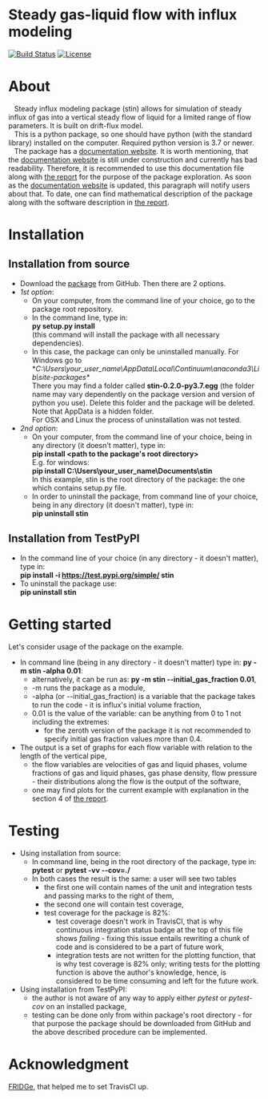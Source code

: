 # Steady gas-liquid flow with influx modeling

[![Build Status](https://travis-ci.org/nepomnyi/stin.svg?branch=master)](https://travis-ci.org/nepomnyi/stin)
[![License](https://img.shields.io/badge/license-MIT-blue.svg)](https://opensource.org/licenses/MIT)

# About
&nbsp;&nbsp;&nbsp;Steady influx modeling package (stin) allows for simulation of steady influx of gas into a vertical steady flow of liquid for a limited range of flow parameters. It is built on drift-flux model.    
&nbsp;&nbsp;&nbsp;This is a python package, so one should have python (with the standard library) installed on the computer. Required python version is 3.7 or newer.
&nbsp;&nbsp;&nbsp;The package has a [documentation website]. It is worth mentioning, that the [documentation website] is still under construction and currently has bad readability. Therefore, it is recommended to use this documentation file along with [the report] for the purpose of the package exploration. As soon as the [documentation website] is updated, this paragraph will notify users about that.
To date, one can find mathematical description of the package along with the software description in [the report].

# Installation
## Installation from source
- Download the [package] from GitHub. Then there are 2 options.
- *1st option*:
    - On your computer, from the command line of your choice, go to the package root repository.
    - In the command line, type in:  
    **py setup.py install**  
    (this command will install the package with all necessary dependencies).
    - In this case, the package can only be uninstalled manually. For Windows go to **C:\Users\your_user_name\AppData\Local\Continuum\anaconda3\Lib\site-packages\**  
    There you may find a folder called **stin-0.2.0-py3.7.egg** (the folder name may vary dependently on the package version and version of python you use). Delete this folder and the package will be deleted.  
    Note that AppData is a hidden folder.  
    For OSX and Linux the process of uninstallation was not tested.
- *2nd option*:
    - On your computer, from the command line of your choice, being in any directory (it doesn't matter), type in:  
    **pip install <path to the package's root directory>**   
    E.g. for windows:  
    **pip install C:\Users\your_user_name\Documents\stin**  
    In this example, stin is the root directory of the package: the one which contains setup.py file.
    - In order to uninstall the package, from command line of your choice, being in any directory (it doesn't matter), type in:  
    **pip uninstall stin**


## Installation from TestPyPI
- In the command line of your choice (in any directory - it doesn't matter), type in:  
**pip install -i https://test.pypi.org/simple/ stin**
- To uninstall the package use:  
**pip uninstall stin**

# Getting started
Let's consider usage of the package on the example.
- In command line (being in any directory - it doesn't matter) type in: **py -m stin -alpha 0.01**:
    - alternatively, it can be run as: **py -m stin --initial_gas_fraction 0.01**,
    - -m runs the package as a module,
    - -alpha (or --initial_gas_fraction) is a variable that the package takes to run the code - it is influx's initial volume fraction,
    - 0.01 is the value of the variable: can be anything from 0 to 1 not including the extremes:
      - for the zeroth version of the package it is not recommended to specify initial gas fraction values more than 0.4.
- The output is a set of graphs for each flow variable with relation to the length of the vertical pipe,
    - the flow variables are velocities of gas and liquid phases, volume fractions of gas and liquid phases, gas phase density, flow pressure - their distributions along the flow is the output of the software,
    - one may find plots for the current example with explanation in the section 4 of [the report].

# Testing
- Using installation from source:
    - In command line, being in the root directory of the package, type in: **pytest** or **pytest -vv --cov=./**
    - In both cases the result is the same: a user will see two tables
        - the first one will contain names of the unit and integration tests and passing marks to the right of them,
        - the second one will contain test coverage,
        - test coverage for the package is 82%:
            - test coverage doesn't work in TravisCI, that is why continuous integration status badge at the top of this file shows *failing* - fixing this issue entails rewriting a chunk of code and is considered to be a part of future work,
            - integration tests are not written for the plotting function, that is why test coverage is 82% only; writing tests for the plotting function is above the author's knowledge, hence, is considered to be time consuming and left for the future work.
- Using installation from TestPyPI:
    - the author is not aware of any way to apply either *pytest* or *pytest-cov* on an installed package,
    - testing can be done only from within package's root directory - for that purpose the package should be downloaded from GitHub and the above described procedure can be implemented.


# Acknowledgment
[FRIDGe], that helped me to set TravisCI up.

[FRIDGe]: https://github.com/SoftwareDevEngResearch/FRIDGe
[package]: https://github.com/SoftwareDevEngResearch/stin
[documentation website]: https://nepomnyi.github.io/stin/
[the report]: https://github.com/SoftwareDevEngResearch/course-projects-s2019/blob/master/reports/Nepomnyashchikh-project-report.pdf
